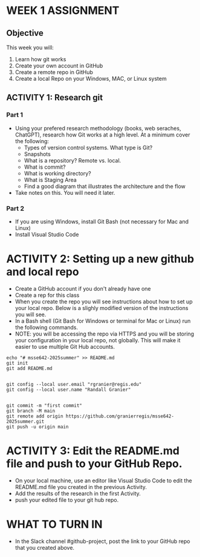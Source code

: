 # WEEK 1 ASSIGNMENT

## Objective
This week you will:  
1. Learn how git works
2. Create your own account in GitHub
3. Create a remote repo in GitHub
4. Create a local Repo on your Windows, MAC, or Linux system

## ACTIVITY 1: Research git

### Part 1
- Using your prefered research methodology (books, web seraches, ChatGPT), research how Git works at a high level. At a minimum
cover the following: 
    - Types of version control systems.  What type is Git?
    - Snapshots
    - What is a repository? Remote vs. local. 
    - What is commit?
    - What is working directory?
    - What is Staging Area
    - Find a good diagram that illustrates the architecture and the flow
- Take notes on this.  You will need it later.

### Part 2 
- If you are using Windows, install Git Bash (not necessary for Mac and Linux)
- Install Visual Studio Code

# ACTIVITY 2:  Setting up a new github and local repo

- Create a GitHub account if you don't already have one
- Create a rep for this class
- When you create the repo you will see instructions about how to set up your local repo.  Below is a slighly modified version of the 
instructions you will see.
- In a Bash shell (Git Bash for Windows or terminal for Mac or Linux) run the following commands.  
- NOTE:  you will be accessing the repo via HTTPS and you will be storing your configuration in your local repo, not globally.  This will make it easier to use multiple Git Hub accounts. 

```
echo "# msse642-2025summer" >> README.md
git init
git add README.md


git config --local user.email "rgranier@regis.edu"
git config --local user.name "Randall Granier"


git commit -m "first commit"
git branch -M main
git remote add origin https://github.com/granierregis/msse642-2025summer.git
git push -u origin main
```

# ACTIVITY 3: Edit the README.md file and push to your GitHub Repo.  

- On your local machine, use an editor like Visual Studio Code to edit the README.md file you created in the previous Activity. 
- Add the results of the research in the first Activity. 
- push your edited file to your git hub repo.  

# WHAT TO TURN IN

- In the Slack channel #github-project, post the link to your GitHub repo that you created above.   
